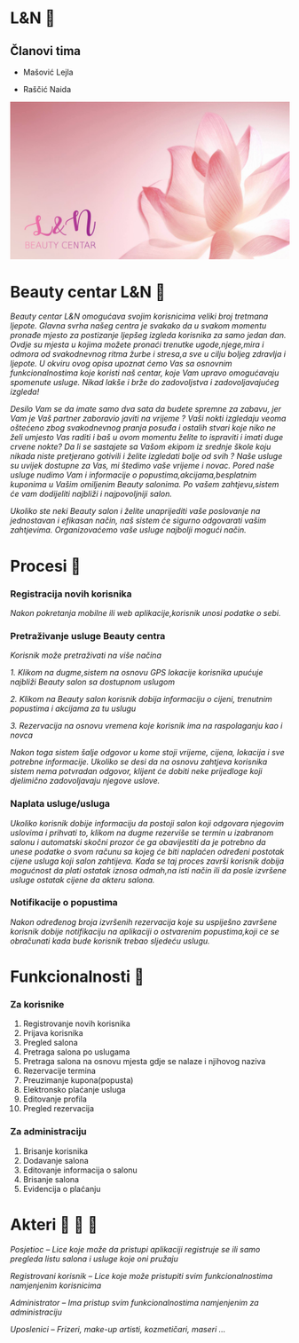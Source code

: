 # **L&N** :ribbon:

## Članovi tima
- Mašović Lejla

- Raščić Naida 

![nesto](slika.jpg)


# Beauty centar L&N :ribbon:

*Beauty centar L&N omogućava svojim korisnicima veliki broj tretmana ljepote. Glavna svrha našeg centra je svakako da u svakom momentu  pronađe mjesto za postizanje ljepšeg izgleda  korisnika za samo jedan dan.  Ovdje su mjesta u kojima možete pronaći trenutke ugode,njege,mira i odmora od svakodnevnog ritma žurbe i stresa,a sve u cilju boljeg zdravlja i ljepote. U okviru ovog opisa upoznat ćemo Vas sa osnovnim funkcionalnostima koje koristi naš centar, koje Vam upravo omogućavaju spomenute usluge. Nikad lakše i brže do zadovoljstva i zadovoljavajućeg izgleda!*

*Desilo Vam se da imate samo dva sata da budete spremne za zabavu, jer Vam je Vaš partner zaboravio javiti na vrijeme ? Vaši nokti izgledaju veoma oštećeno zbog svakodnevnog pranja posuđa i ostalih stvari koje niko ne želi umjesto Vas raditi i baš u ovom momentu želite to ispraviti i imati duge crvene nokte? Da li se sastajete sa Vašom ekipom iz srednje škole koju nikada niste pretjerano gotivili i želite izgledati bolje od svih ?  Naše usluge su uvijek dostupne za Vas, mi štedimo vaše vrijeme i novac. Pored naše usluge nudimo Vam i informacije o popustima,akcijama,besplatnim kuponima u Vašim omiljenim Beauty salonima. Po vašem zahtjevu,sistem će vam dodijeliti najbliži i najpovoljniji salon.*

*Ukoliko ste neki Beauty salon i želite unaprijediti vaše poslovanje na jednostavan i efikasan način, naš sistem će sigurno odgovarati vašim zahtjevima. Organizovaćemo vaše usluge najbolji mogući način.*


# Procesi :dragon_face:

### Registracija novih korisnika
*Nakon pokretanja mobilne ili web aplikacije,korisnik unosi podatke o sebi.*

### Pretraživanje usluge Beauty centra 
*Korisnik može pretraživati na više načina*

*1. Klikom na dugme,sistem na osnovu GPS lokacije korisnika upućuje najbliži Beauty salon sa dostupnom uslugom*

*2. Klikom na Beauty salon korisnik dobija informaciju o cijeni, trenutnim popustima i akcijama za tu uslugu*

*3. Rezervacija na osnovu vremena koje korisnik ima na raspolaganju kao i novca*

*Nakon toga sistem šalje odgovor u kome stoji vrijeme, cijena, lokacija i sve potrebne informacije. Ukoliko se desi da na osnovu zahtjeva* *korisnika sistem nema potvradan odgovor, klijent će dobiti neke prijedloge koji djelimično zadovoljavaju njegove uslove.* 

### Naplata usluge/usluga
*Ukoliko korisnik dobije informaciju da postoji salon koji odgovara njegovim uslovima i prihvati to, klikom na dugme rezerviše se* *termin u izabranom salonu i automatski skočni prozor će ga obavijestiti da je potrebno da unese podatke o svom računu sa kojeg će biti* *naplaćen određeni postotak cijene usluga koji salon zahtijeva. Kada se taj proces završi korisnik dobija mogućnost da plati ostatak* *iznosa odmah,na isti način ili da posle izvršene usluge ostatak cijene da akteru salona.*

### Notifikacije o popustima 
*Nakon određenog broja izvršenih rezervacija koje su uspiješno završene korisnik dobije notifikaciju na aplikaciji o ostvarenim* *popustima,koji ce se obračunati kada bude korisnik trebao sljedeću uslugu.*



# Funkcionalnosti :princess:

### Za korisnike 
1.	Registrovanje novih korisnika
2.	Prijava korisnika
3.	Pregled salona
4.	Pretraga salona po uslugama
5.	Pretraga salona na osnovu mjesta gdje se nalaze i njihovog naziva
6.	Rezervacije termina
7.	Preuzimanje kupona(popusta)
8.	Elektronsko plaćanje usluga
9.	Editovanje profila
10. Pregled rezervacija

### Za administraciju

1.	Brisanje korisnika
2.	Dodavanje salona
3.	Editovanje informacija o salonu
4.	Brisanje salona
5.	Evidencija o plaćanju 



# Akteri :nail_care: :haircut: :lipstick:

*Posjetioc – Lice koje može da pristupi aplikaciji registruje se ili samo pregleda listu salona i usluge koje oni pružaju*

*Registrovani korisnik – Lice koje može pristupiti svim funkcionalnostima namjenjenim korisnicima*

*Administrator – Ima pristup svim funkcionalnostima namjenjenim za administraciju*

*Uposlenici – Frizeri, make-up artisti, kozmetičari, maseri ...*


